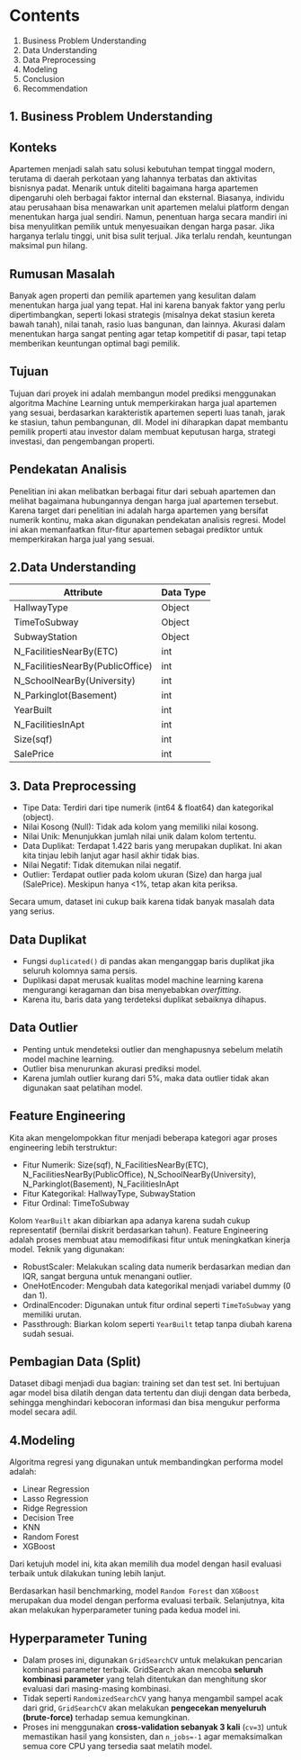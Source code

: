 # **Contents**

1. Business Problem Understanding
2. Data Understanding
3. Data Preprocessing
4. Modeling
5. Conclusion
6. Recommendation

## **1. Business Problem Understanding**

## Konteks

Apartemen menjadi salah satu solusi kebutuhan tempat tinggal modern, terutama di daerah perkotaan yang lahannya terbatas dan aktivitas bisnisnya padat. Menarik untuk diteliti bagaimana harga apartemen dipengaruhi oleh berbagai faktor internal dan eksternal. Biasanya, individu atau perusahaan bisa menawarkan unit apartemen melalui platform dengan menentukan harga jual sendiri. Namun, penentuan harga secara mandiri ini bisa menyulitkan pemilik untuk menyesuaikan dengan harga pasar. Jika harganya terlalu tinggi, unit bisa sulit terjual. Jika terlalu rendah, keuntungan maksimal pun hilang.

## Rumusan Masalah

Banyak agen properti dan pemilik apartemen yang kesulitan dalam menentukan harga jual yang tepat. Hal ini karena banyak faktor yang perlu dipertimbangkan, seperti lokasi strategis (misalnya dekat stasiun kereta bawah tanah), nilai tanah, rasio luas bangunan, dan lainnya. Akurasi dalam menentukan harga sangat penting agar tetap kompetitif di pasar, tapi tetap memberikan keuntungan optimal bagi pemilik.

## Tujuan

Tujuan dari proyek ini adalah membangun model prediksi menggunakan algoritma Machine Learning untuk memperkirakan harga jual apartemen yang sesuai, berdasarkan karakteristik apartemen seperti luas tanah, jarak ke stasiun, tahun pembangunan, dll.
Model ini diharapkan dapat membantu pemilik properti atau investor dalam membuat keputusan harga, strategi investasi, dan pengembangan properti.

## Pendekatan Analisis

Penelitian ini akan melibatkan berbagai fitur dari sebuah apartemen dan melihat bagaimana hubungannya dengan harga jual apartemen tersebut. Karena target dari penelitian ini adalah harga apartemen yang bersifat numerik kontinu, maka akan digunakan pendekatan analisis regresi. Model ini akan memanfaatkan fitur-fitur apartemen sebagai prediktor untuk memperkirakan harga jual yang sesuai.

## **2.Data Understanding**
| **Attribute** | **Data Type** |
| --- | --- 
| HallwayType | Object 
| TimeToSubway | Object
| SubwayStation | Object
| N_FacilitiesNearBy(ETC) | int
| N_FacilitiesNearBy(PublicOffice) | int
| N_SchoolNearBy(University) | int
| N_Parkinglot(Basement) | int
| YearBuilt | int
| N_FacilitiesInApt | int
| Size(sqf) | int
| SalePrice | int

## **3. Data Preprocessing**
- Tipe Data: Terdiri dari tipe numerik (int64 & float64) dan kategorikal (object).
- Nilai Kosong (Null): Tidak ada kolom yang memiliki nilai kosong.
- Nilai Unik: Menunjukkan jumlah nilai unik dalam kolom tertentu.
- Data Duplikat: Terdapat 1.422 baris yang merupakan duplikat. Ini akan kita tinjau lebih lanjut agar hasil akhir tidak bias.
- Nilai Negatif: Tidak ditemukan nilai negatif.
- Outlier: Terdapat outlier pada kolom ukuran (Size) dan harga jual (SalePrice). Meskipun hanya <1%, tetap akan kita periksa.

Secara umum, dataset ini cukup baik karena tidak banyak masalah data yang serius.

## Data Duplikat

- Fungsi `duplicated()` di pandas akan menganggap baris duplikat jika seluruh kolomnya sama persis.
- Duplikasi dapat merusak kualitas model machine learning karena mengurangi keragaman dan bisa menyebabkan *overfitting*.
- Karena itu, baris data yang terdeteksi duplikat sebaiknya dihapus.

## Data Outlier

- Penting untuk mendeteksi outlier dan menghapusnya sebelum melatih model machine learning.
- Outlier bisa menurunkan akurasi prediksi model.
- Karena jumlah outlier kurang dari 5%, maka data outlier tidak akan digunakan saat pelatihan model.

## Feature Engineering

Kita akan mengelompokkan fitur menjadi beberapa kategori agar proses engineering lebih terstruktur:

- Fitur Numerik: Size(sqf), N_FacilitiesNearBy(ETC), N_FacilitiesNearBy(PublicOffice), N_SchoolNearBy(University), N_Parkinglot(Basement), N_FacilitiesInApt
- Fitur Kategorikal: HallwayType, SubwayStation
- Fitur Ordinal: TimeToSubway

Kolom `YearBuilt` akan dibiarkan apa adanya karena sudah cukup representatif (bernilai diskrit berdasarkan tahun).
Feature Engineering adalah proses membuat atau memodifikasi fitur untuk meningkatkan kinerja model. Teknik yang digunakan:

- RobustScaler: Melakukan scaling data numerik berdasarkan median dan IQR, sangat berguna untuk menangani outlier.
- OneHotEncoder: Mengubah data kategorikal menjadi variabel dummy (0 dan 1).
- OrdinalEncoder: Digunakan untuk fitur ordinal seperti `TimeToSubway` yang memiliki urutan.
- Passthrough: Biarkan kolom seperti `YearBuilt` tetap tanpa diubah karena sudah sesuai.

## Pembagian Data (Split)

Dataset dibagi menjadi dua bagian: training set dan test set. Ini bertujuan agar model bisa dilatih dengan data tertentu dan diuji dengan data berbeda, sehingga menghindari kebocoran informasi dan bisa mengukur performa model secara adil.

## **4.Modeling**

Algoritma regresi yang digunakan untuk membandingkan performa model adalah:

- Linear Regression  
- Lasso Regression  
- Ridge Regression  
- Decision Tree 
- KNN
- Random Forest  
- XGBoost

Dari ketujuh model ini, kita akan memilih dua model dengan hasil evaluasi terbaik untuk dilakukan tuning lebih lanjut.

Berdasarkan hasil benchmarking, model `Random Forest` dan `XGBoost` merupakan dua model dengan performa evaluasi terbaik. Selanjutnya, kita akan melakukan hyperparameter tuning pada kedua model ini.

## Hyperparameter Tuning

- Dalam proses ini, digunakan `GridSearchCV` untuk melakukan pencarian kombinasi parameter terbaik. GridSearch akan mencoba **seluruh kombinasi parameter** yang telah ditentukan dan menghitung skor evaluasi dari masing-masing kombinasi.
- Tidak seperti `RandomizedSearchCV` yang hanya mengambil sampel acak dari grid, `GridSearchCV` akan melakukan **pengecekan menyeluruh (brute-force)** terhadap semua kemungkinan.
- Proses ini menggunakan **cross-validation sebanyak 3 kali** (`cv=3`) untuk memastikan hasil yang konsisten, dan `n_jobs=-1` agar memaksimalkan semua core CPU yang tersedia saat melatih model.









